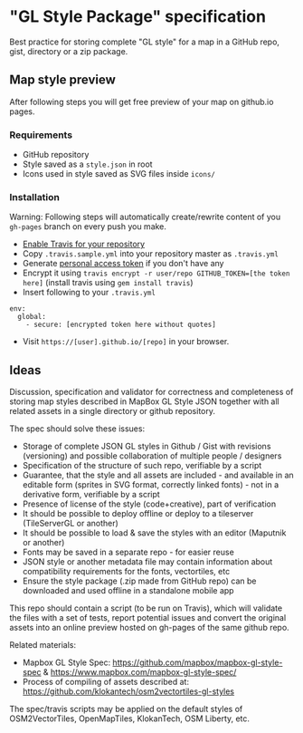 # "GL Style Package" specification

Best practice for storing complete "GL style" for a map in a GitHub repo, gist, directory or a zip package.

## Map style preview
After following steps you will get free preview of your map on github.io pages.


### Requirements
- GitHub repository
- Style saved as a `style.json` in root
- Icons used in style saved as SVG files inside `icons/`

### Installation
Warning: Following steps will automatically create/rewrite content of you `gh-pages` branch on every push you make.
- [Enable Travis for your repository](https://docs.travis-ci.com/user/getting-started/#To-get-started-with-Travis-CI%3A)
- Copy `.travis.sample.yml` into your repository master as `.travis.yml`
- Generate [personal access token](https://github.com/settings/tokens/new) if you don't have any
- Encrypt it using `travis encrypt -r user/repo GITHUB_TOKEN=[the token here]` (install travis using `gem install travis`)
- Insert following to your `.travis.yml`
```
env:
  global:
    - secure: [encrypted token here without quotes]
```
- Visit `https://[user].github.io/[repo]` in your browser.


## Ideas
Discussion, specification and validator for correctness and completeness of storing map styles described in MapBox GL Style JSON together with all related assets in a single directory or github repository.

The spec should solve these issues:

- Storage of complete JSON GL styles in Github / Gist with revisions (versioning) and possible collaboration of multiple people / designers
- Specification of the structure of such repo, verifiable by a script
- Guarantee, that the style and all assets are included - and available in an editable form (sprites in SVG format, correctly linked fonts) - not in a derivative form, verifiable by a script
- Presence of license of the style (code+creative), part of verification
- It should be possible to deploy offline or deploy to a tileserver (TileServerGL or another)
- It should be possible to load & save the styles with an editor (Maputnik or another)
- Fonts may be saved in a separate repo - for easier reuse
- JSON style or another metadata file may contain information about compatibility requirements for the fonts, vectortiles, etc
- Ensure the style package (.zip made from GitHub repo) can be downloaded and used offline in a standalone mobile app

This repo should contain a script (to be run on Travis), which will validate the files with a set of tests, report potential issues and convert the original assets into an online preview hosted on gh-pages of the same github repo.

Related materials:
- Mapbox GL Style Spec: https://github.com/mapbox/mapbox-gl-style-spec & https://www.mapbox.com/mapbox-gl-style-spec/
- Process of compiling of assets described at: https://github.com/klokantech/osm2vectortiles-gl-styles

The spec/travis scripts may be applied on the default styles of OSM2VectorTiles, OpenMapTiles, KlokanTech, OSM Liberty, etc.
